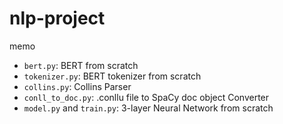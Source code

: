 # nlp-project
memo

- `bert.py`: BERT from scratch
- `tokenizer.py`: BERT tokenizer from scratch
- `collins.py`: Collins Parser
- `conll_to_doc.py`: .conllu file to SpaCy doc object Converter
- `model.py` and `train.py`: 3-layer Neural Network from scratch
